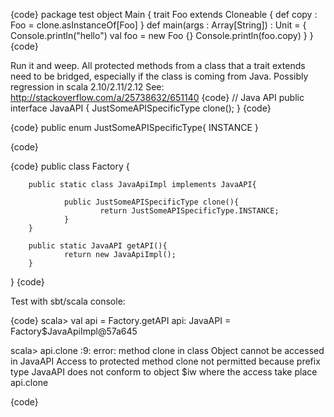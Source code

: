 {code}
package test
object Main {
  trait Foo extends Cloneable {
    def copy : Foo = clone.asInstanceOf[Foo]
  }
  def main(args : Array[String]) : Unit = {
    Console.println("hello")
    val foo = new Foo {}
    Console.println(foo.copy)
  }
}
{code}

Run it and weep. All protected methods from a class that a trait extends need to be bridged, especially if the class is coming from Java. 
Possibly regression in scala 2.10/2.11/2.12
See:
http://stackoverflow.com/a/25738632/651140
{code}
// Java API
public interface JavaAPI {
  JustSomeAPISpecificType clone();
}
{code}

{code}
public enum JustSomeAPISpecificType{
INSTANCE
}

{code}

{code}
public class Factory {

        public static class JavaApiImpl implements JavaAPI{

                public JustSomeAPISpecificType clone(){
                        return JustSomeAPISpecificType.INSTANCE;
                }
        }

        public static JavaAPI getAPI(){
                return new JavaApiImpl();
        }
}
{code}

Test with sbt/scala console:

{code}
scala> val api = Factory.getAPI
api: JavaAPI = Factory$JavaApiImpl@57a645

scala> api.clone
<console>:9: error: method clone in class Object cannot be accessed in JavaAPI
 Access to protected method clone not permitted because
 prefix type JavaAPI does not conform to
 object $iw where the access take place
              api.clone

{code}
